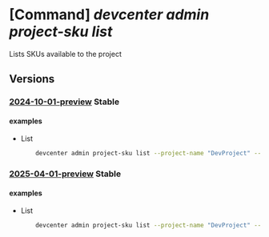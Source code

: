 # [Command] _devcenter admin project-sku list_

Lists SKUs available to the project

## Versions

### [2024-10-01-preview](/Resources/mgmt-plane/L3N1YnNjcmlwdGlvbnMve30vcmVzb3VyY2Vncm91cHMve30vcHJvdmlkZXJzL21pY3Jvc29mdC5kZXZjZW50ZXIvcHJvamVjdHMve30vbGlzdHNrdXM=/2024-10-01-preview.xml) **Stable**

<!-- mgmt-plane /subscriptions/{}/resourcegroups/{}/providers/microsoft.devcenter/projects/{}/listskus 2024-10-01-preview -->

#### examples

- List
    ```bash
        devcenter admin project-sku list --project-name "DevProject" --resource-group "rg1"
    ```

### [2025-04-01-preview](/Resources/mgmt-plane/L3N1YnNjcmlwdGlvbnMve30vcmVzb3VyY2Vncm91cHMve30vcHJvdmlkZXJzL21pY3Jvc29mdC5kZXZjZW50ZXIvcHJvamVjdHMve30vbGlzdHNrdXM=/2025-04-01-preview.xml) **Stable**

<!-- mgmt-plane /subscriptions/{}/resourcegroups/{}/providers/microsoft.devcenter/projects/{}/listskus 2025-04-01-preview -->

#### examples

- List
    ```bash
        devcenter admin project-sku list --project-name "DevProject" --resource-group "rg1"
    ```
